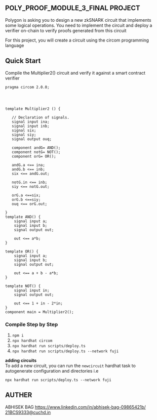 ## POLY_PROOF_MODULE_3_FINAL PROJECT


Polygon is asking you to design a new zkSNARK circuit that implements some logical operations. You need to implement the circuit and deploy a verifier on-chain to verify proofs generated from this circuit

For this project, you will create a circuit using the circom programming language

## Quick Start
Compile the Multiplier2() circuit and verify it against a smart contract verifier

```
pragma circom 2.0.0;




template Multiplier2 () {  

   // Declaration of signals.  
   signal input ina;  
   signal input inb; 
   signal six;
   signal siy; 
   signal output ouq;  

   component andG= AND();
   component notG= NOT();
   component orG= OR();

   andG.a <== ina;
   andG.b <== inb;
   six <== andG.out;

   notG.in <== inb;
   siy <== notG.out;

   orG.a <==six;
   orG.b <==siy;
   ouq <== orG.out;

}
template AND() {
    signal input a;
    signal input b;
    signal output out;

    out <== a*b;
}

template OR() {
    signal input a;
    signal input b;
    signal output out;

    out <== a + b - a*b;
}

template NOT() {
    signal input in;
    signal output out;

    out <== 1 + in - 2*in;
}
component main = Multiplier2();
```


### Compile Step by Step 

1. `npm i` 
2. `npx hardhat circom`
3.  `npx hardhat run scripts/deploy.ts`
4.   `npx hardhat run scripts/deploy.ts --network fuji`



**adding circuits**   
To add a new circuit, you can run the `newcircuit` hardhat task to autogenerate configuration and directories i.e  
```
npx hardhat run scripts/deploy.ts --network fuji
```

## AUTHER
ABHISEK BAG
https://www.linkedin.com/in/abhisek-bag-09865421b/
21BCS9333@cuchd.in
